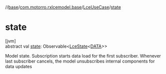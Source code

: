 //[base](../../../index.md)/[com.motorro.rxlcemodel.base](../index.md)/[LceUseCase](index.md)/[state](state.md)

# state

[jvm]\
abstract val [state](state.md): Observable&lt;[LceState](../-lce-state/index.md)&lt;[DATA](index.md)&gt;&gt;

Model state. Subscription starts data load for the first subscriber. Whenever last subscriber cancels, the model unsubscribes internal components for data updates
